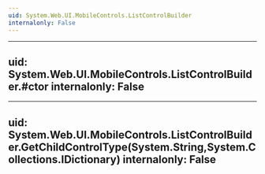```yaml
---
uid: System.Web.UI.MobileControls.ListControlBuilder
internalonly: False
---
```


---
uid: System.Web.UI.MobileControls.ListControlBuilder.#ctor
internalonly: False
---

---
uid: System.Web.UI.MobileControls.ListControlBuilder.GetChildControlType(System.String,System.Collections.IDictionary)
internalonly: False
---
